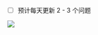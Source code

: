 - [ ] 预计每天更新 2 - 3 个问题

![](https://cdn.jsdelivr.net/gh/LuckyChou710/blog-images/bg-images/bg38.jpeg)
